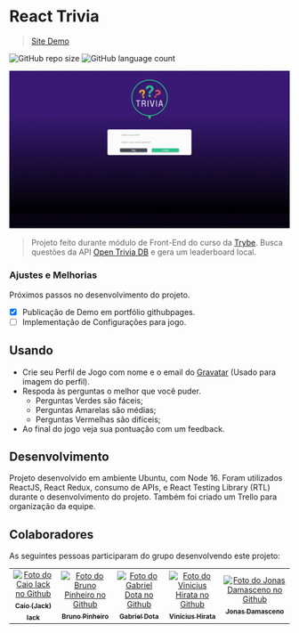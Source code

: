 # React Trivia
> [Site Demo](hhtps://jackcaio.github.io/reacttrivia)

![GitHub repo size](https://img.shields.io/github/repo-size/JackCaio/ReactTrivia)
![GitHub language count](https://img.shields.io/github/languages/count/JackCaio/ReactTrivia)

<img src="preview.gif" alt="Preview Sistema"/>

> Projeto feito durante módulo de Front-End do curso da [Trybe](https://www.google.com). Busca questões da API [Open Trivia DB](https://opentdb.com) e gera um leaderboard local.

### Ajustes e Melhorias

Próximos passos no desenvolvimento do projeto.

- [x] Publicação de Demo em portfólio githubpages.
- [ ] Implementação de Configurações para jogo.

## Usando

- Crie seu Perfil de Jogo com nome e o email do [Gravatar](https://gravatar.com) (Usado para imagem do perfil).
- Respoda às perguntas o melhor que você puder.
  - Perguntas Verdes são fáceis;
  - Perguntas Amarelas são médias;
  - Perguntas Vermelhas são difíceis;
- Ao final do jogo veja sua pontuação com um feedback.

## Desenvolvimento

Projeto desenvolvido em ambiente Ubuntu, com Node 16.
Foram utilizados ReactJS, React Redux, consumo de APIs, e React Testing Library (RTL) durante o desenvolvimento do projeto. Também foi criado um Trello para organização da equipe.

## Colaboradores

As seguintes pessoas participaram do grupo desenvolvendo este projeto:

<table>
  <tr>
    <td align="center">
      <a href="https://github.com/jackcaio">
        <img src="https://avatars.githubusercontent.com/u/55562175" width="100px;" alt="Foto do Caio Iack no Github"/><br>
        <sub>
          <b>Caio (Jack) Iack</b>
        </sub>
      </a>
    </td>
    <td align="center">
      <a href="https://github.com/brunoopinheiro">
        <img src="https://avatars.githubusercontent.com/u/93209918" width="100px;" alt="Foto do Bruno Pinheiro no Github"/><br>
        <sub>
          <b>Bruno Pinheiro</b>
        </sub>
      </a>
    </td>
    <td align="center">
      <a href="https://github.com/gabrieldota">
        <img src="https://avatars.githubusercontent.com/u/51336162" width="100px;" alt="Foto do Gabriel Dota no Github"/><br>
        <sub>
          <b>Gabriel Dota</b>
        </sub>
      </a>
    </td>
    <td align="center">
      <a href="https://github.com/viniciushirata">
        <img src="https://avatars.githubusercontent.com/u/99846169" width="100px;" alt="Foto do Vinicius Hirata no Github"/><br>
        <sub>
          <b>Vinicius Hirata</b>
        </sub>
      </a>
    </td>
    <td align="center">
      <a href="https://github.com/jonasdamasceno">
        <img src="https://avatars.githubusercontent.com/u/104797876" width="100px;" alt="Foto do Jonas Damasceno no Github"/><br>
        <sub>
          <b>Jonas Damasceno</b>
        </sub>
      </a>
    </td>
  </tr>
</table>